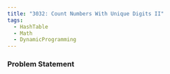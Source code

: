 ```yaml
---
title: "3032: Count Numbers With Unique Digits II"
tags:
  - HashTable
  - Math
  - DynamicProgramming
---
```

### Problem Statement

